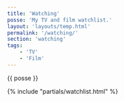 ```yaml
---
title: 'Watching'
posse: 'My TV and film watchlist.'
layout: 'layouts/temp.html'
permalink: '/watching/'
section: 'watching'
tags:
    - 'TV'
    - 'Film'
---
```


{{ posse }}

{% include "partials/watchlist.html" %}